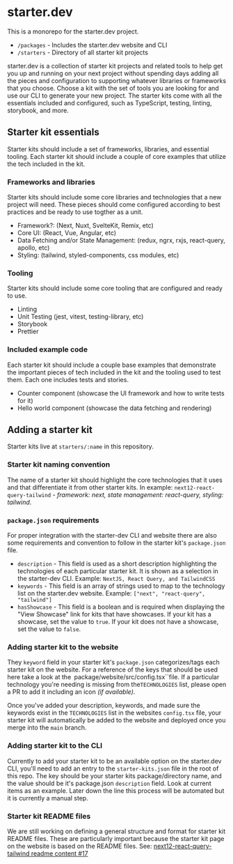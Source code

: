 # starter.dev

This is a monorepo for the starter.dev project.

- `/packages` - Includes the starter.dev website and CLI
- `/starters` - Directory of all starter kit projects

starter.dev is a collection of starter kit projects and related tools to help get you up and running on your next project without spending days adding all the pieces and configuration to supporting whatever libraries or frameworks that you choose. Choose a kit with the set of tools you are looking for and use our CLI to generate your new project. The starter kits come with all the essentials included and configured, such as TypeScript, testing, linting, storybook, and more.

## Starter kit essentials

Starter kits should include a set of frameworks, libraries, and essential tooling. Each starter kit should include a couple of core examples that utilize the tech included in the kit.

### Frameworks and libraries

Starter kits should include some core libraries and technologies that a new project will need. These pieces should come configured according to best practices and be ready to use togther as a unit.

- Framework?: (Next, Nuxt, SvelteKit, Remix, etc)
- Core UI: (React, Vue, Angular, etc)
- Data Fetching and/or State Management: (redux, ngrx, rxjs, react-query, apollo, etc)
- Styling: (tailwind, styled-components, css modules, etc)

### Tooling

Starter kits should include some core tooling that are configured and ready to use.

- Linting
- Unit Testing (jest, vitest, testing-library, etc)
- Storybook
- Prettier

### Included example code

Each starter kit should include a couple base examples that demonstrate the important pieces of tech included in the kit and the tooling used to test them. Each one includes tests and stories.

- Counter component (showcase the UI framework and how to write tests for it)
- Hello world component (showcase the data fetching and rendering)

## Adding a starter kit

Starter kits live at `starters/:name` in this repository.

### Starter kit naming convention

The name of a starter kit should highlight the core technologies that it uses and that differentiate it from other starter kits. In example: `next12-react-query-tailwind` - _framework: next, state management: react-query, styling: tailwind_.

### `package.json` requirements

For proper integration with the starter-dev CLI and website there are also some requirements and convention to follow in the starter kit's `package.json` file.

- `description` - This field is used as a short description highlighting the technologies of each particular starter kit. It is shown as a selection in the starter-dev CLI. Example: `NextJS, React Query, and TailwindCSS`
- `keywords` - This field is an array of strings used to map to the technology list on the starter.dev website. Example: `["next", "react-query", "tailwind"]`
- `hasShowcase` - This field is a boolean and is required when displaying the "View Showcase" link for kits that have showcases. If your kit has a showcase, set the value to `true`. If your kit does not have a showcase, set the value to `false`.

### Adding starter kit to the website

They `keyword` field in your starter kit's `package.json` categorizes/tags each starter kit on the website. For a reference of the keys that should be used here take a look at the` `package/website/src/config.tsx``file. If a particular technology you're needing is missing from the`TECHNOLOGIES` list, please open a PR to add it including an icon _(if available)_.

Once you've added your description, keywords, and made sure the keywords exist in the `TECHNOLOGIES` list in the websites `config.tsx` file, your starter kit will automatically be added to the website and deployed once you merge into the `main` branch.

### Adding starter kit to the CLI

Currently to add your starter kit to be an available option on the starter.dev CLI, you'll need to add an entry to the `starter-kits.json` file in the root of this repo. The key should be your starter kits package/directory name, and the value should be it's package.json `description` field. Look at current items as an example. Later down the line this process will be automated but it is currently a manual step.

### Starter kit README files

We are still working on defining a general structure and format for starter kit README files. These are particularly important because the starter kit page on the website is based on the README files. See: [next12-react-query-tailwind readme content #17](https://github.com/thisdot/starter.dev/pull/17)

